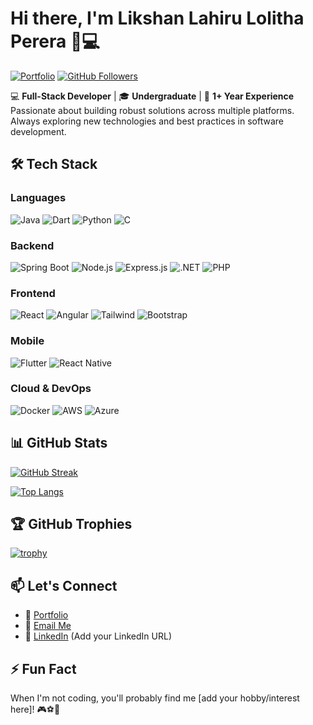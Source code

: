 # Hi there, I'm Likshan Lahiru Lolitha Perera 👨💻

[![Portfolio](https://img.shields.io/badge/Portfolio-FF7139?style=flat&logo=google-chrome&logoColor=white)](https://likshanlahiru.netlify.app/)
[![GitHub Followers](https://img.shields.io/github/followers/yourusername?label=Follow&style=social)](https://github.com/yourusername)

💻 **Full-Stack Developer** | 🎓 **Undergraduate** | 🚀 **1+ Year Experience**  
Passionate about building robust solutions across multiple platforms. Always exploring new technologies and best practices in software development.

## 🛠️ Tech Stack

### **Languages**
![Java](https://img.shields.io/badge/Java-ED8B00?style=flat&logo=openjdk&logoColor=white)
![Dart](https://img.shields.io/badge/Dart-0175C2?style=flat&logo=dart&logoColor=white)
![Python](https://img.shields.io/badge/Python-3776AB?style=flat&logo=python&logoColor=white)
![C](https://img.shields.io/badge/C-00599C?style=flat&logo=c&logoColor=white)

### **Backend**
![Spring Boot](https://img.shields.io/badge/Spring_Boot-6DB33F?style=flat&logo=springboot&logoColor=white)
![Node.js](https://img.shields.io/badge/Node.js-339933?style=flat&logo=nodedotjs&logoColor=white)
![Express.js](https://img.shields.io/badge/Express.js-000000?style=flat&logo=express&logoColor=white)
![.NET](https://img.shields.io/badge/.NET-512BD4?style=flat&logo=dotnet&logoColor=white)
![PHP](https://img.shields.io/badge/PHP-777BB4?style=flat&logo=php&logoColor=white)

### **Frontend**
![React](https://img.shields.io/badge/React-20232A?style=flat&logo=react&logoColor=61DAFB)
![Angular](https://img.shields.io/badge/Angular-DD0031?style=flat&logo=angular&logoColor=white)
![Tailwind](https://img.shields.io/badge/Tailwind_CSS-38B2AC?style=flat&logo=tailwind-css&logoColor=white)
![Bootstrap](https://img.shields.io/badge/Bootstrap-7952B3?style=flat&logo=bootstrap&logoColor=white)

### **Mobile**
![Flutter](https://img.shields.io/badge/Flutter-02569B?style=flat&logo=flutter&logoColor=white)
![React Native](https://img.shields.io/badge/React_Native-20232A?style=flat&logo=react&logoColor=61DAFB)

### **Cloud & DevOps**
![Docker](https://img.shields.io/badge/Docker-2496ED?style=flat&logo=docker&logoColor=white)
![AWS](https://img.shields.io/badge/AWS-232F3E?style=flat&logo=amazonaws&logoColor=white)
![Azure](https://img.shields.io/badge/Azure-0089D6?style=flat&logo=microsoftazure&logoColor=white)

## 📊 GitHub Stats

[![GitHub Streak](https://streak-stats.demolab.com/?user=yourusername&theme=radical)](https://git.io/streak-stats)

[![Top Langs](https://github-readme-stats.vercel.app/api/top-langs/?username=yourusername&layout=compact&theme=radical)](https://github.com/yourusername)

## 🏆 GitHub Trophies
[![trophy](https://github-profile-trophy.vercel.app/?username=yourusername&theme=onedark&row=2&column=4)](https://github.com/ryo-ma/github-profile-trophy)

## 📫 Let's Connect
- 🔗 [Portfolio](https://likshanlahiru.netlify.app/)
- 📧 [Email Me](mailto:your.email@domain.com)
- 💼 [LinkedIn](https://www.linkedin.com/in/yourprofile) (Add your LinkedIn URL)

## ⚡ Fun Fact
When I'm not coding, you'll probably find me [add your hobby/interest here]! 🎮⚽🎸
